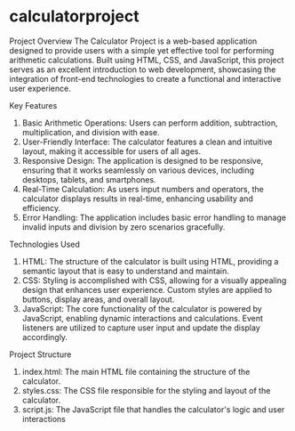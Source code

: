 # calculatorproject
Project Overview
The Calculator Project is a web-based application designed to provide users with a simple yet effective tool for performing arithmetic calculations. Built using HTML, CSS, and JavaScript, this project serves as an excellent introduction to web development, showcasing the integration of front-end technologies to create a functional and interactive user experience.

Key Features
1. Basic Arithmetic Operations: Users can perform addition, subtraction, multiplication, and division with ease.
2. User-Friendly Interface: The calculator features a clean and intuitive layout, making it accessible for users of all ages.
3. Responsive Design: The application is designed to be responsive, ensuring that it works seamlessly on various devices, including desktops, tablets, and smartphones.
4. Real-Time Calculation: As users input numbers and operators, the calculator displays results in real-time, enhancing usability and efficiency.
5. Error Handling: The application includes basic error handling to manage invalid inputs and division by zero scenarios gracefully.

Technologies Used
1. HTML: The structure of the calculator is built using HTML, providing a semantic layout that is easy to understand and maintain.
2. CSS: Styling is accomplished with CSS, allowing for a visually appealing design that enhances user experience. Custom styles are applied to buttons, display areas, and overall layout.
3. JavaScript: The core functionality of the calculator is powered by JavaScript, enabling dynamic interactions and calculations. Event listeners are utilized to capture user input and update the display accordingly.

Project Structure
1. index.html: The main HTML file containing the structure of the calculator.
2. styles.css: The CSS file responsible for the styling and layout of the calculator.
3. script.js: The JavaScript file that handles the calculator's logic and user interactions
